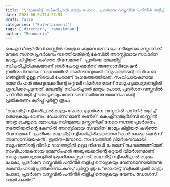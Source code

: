 ```yaml
---
title: "\"മാലയിട്ട് സ്വീകരിച്ചാൽ മാത്രം പോരാ, പ്രദർശന വസ്തുവിൽ പനിനീർ തളിച്ച് തൊഴുകയും വേണം\", സംവിധായകൻ രാമസിംഹന്റെ പ്രതികരണം"
date: 2023-06-04T14:27:54
draft: false
categories: ["Entertainment"]
tags: ['director', 'ramasimhan']
author: "Beaumaris"
---
```


കെഎസ്‌ആര്‍ടിസി ബസ്സില്‍ യാത്ര ചെയ്യവെ മോഡലും നടിയുമായ മസ്താനിക്ക് നേരെ നഗ്നത പ്രദർശനം നടത്തിയതിന്റെ കേസിൽ അറസ്റ്റിലായ സവാദിന് ജാമ്യം കിട്ടിയത് കഴിഞ്ഞ ദിവസമാണ് . പ്രതിയെ മാലയിട്ട് സ്വീകരിച്ചിരിക്കുകയാണ് ഓൾ കേരള മെൻസ് അസോസിയേഷൻ . ഇതിനുപിന്നാലെ സംഭവത്തിൽ വിമർശനവുമായി സമൂഹത്തിന്റെ വിവിധ ഭാ​ഗങ്ങളിൽ ഉള്ള നിരവധി പേരാണ് രം​ഗത്തെത്തിയത്. സംവിധായകനായ രാമസിംഹൻ അബൂബക്കറിന്റെ ഒറ്റവരി വിമർശനമാണ് സാമൂഹ്യമാധ്യമങ്ങളിൽ ശ്രദ്ധിക്കപ്പെടുന്നത്. മാലയിട്ട് സ്വീകരിച്ചാൽ മാത്രം പോരാ, പ്രദർശന വസ്തുവിൽ പനിനീർ തളിച്ച് തൊഴുകയും വേണമെന്നായിരുന്നു രാമസിംഹന്റെ പ്രതികരണം.കുറിപ്പ് പൂർണ്ണ രൂപം

"മാലയിട്ട് സ്വീകരിച്ചാൽ മാത്രം പോരാ, പ്രദർശന വസ്തുവിൽ പനിനീർ തളിച്ച് തൊഴുകയും വേണം.
ഡോഗ്സ് ഓൺ കൺട്രി"
കെഎസ്‌ആര്‍ടിസി ബസ്സില്‍ യാത്ര ചെയ്യവെ മോഡലും നടിയുമായ മസ്താനിക്ക് നേരെ നഗ്നത പ്രദർശനം നടത്തിയതിന്റെ കേസിൽ അറസ്റ്റിലായ സവാദിന് ജാമ്യം കിട്ടിയത് കഴിഞ്ഞ ദിവസമാണ് . പ്രതിയെ മാലയിട്ട് സ്വീകരിച്ചിരിക്കുകയാണ് ഓൾ കേരള മെൻസ് അസോസിയേഷൻ . ഇതിനുപിന്നാലെ സംഭവത്തിൽ വിമർശനവുമായി സമൂഹത്തിന്റെ വിവിധ ഭാ​ഗങ്ങളിൽ ഉള്ള നിരവധി പേരാണ് രം​ഗത്തെത്തിയത്. സംവിധായകനായ രാമസിംഹൻ അബൂബക്കറിന്റെ ഒറ്റവരി വിമർശനമാണ് സാമൂഹ്യമാധ്യമങ്ങളിൽ ശ്രദ്ധിക്കപ്പെടുന്നത്. മാലയിട്ട് സ്വീകരിച്ചാൽ മാത്രം പോരാ, പ്രദർശന വസ്തുവിൽ പനിനീർ തളിച്ച് തൊഴുകയും വേണമെന്നായിരുന്നു രാമസിംഹന്റെ പ്രതികരണം.കുറിപ്പ് പൂർണ്ണ രൂപം "മാലയിട്ട് സ്വീകരിച്ചാൽ മാത്രം പോരാ, പ്രദർശന വസ്തുവിൽ പനിനീർ തളിച്ച് തൊഴുകയും വേണം. ഡോഗ്സ് ഓൺ കൺട്രി"
